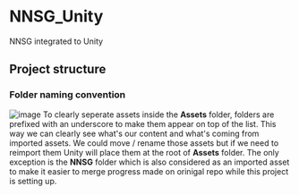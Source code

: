 # NNSG_Unity
NNSG integrated to Unity

## Project structure
### Folder naming convention
![image](https://user-images.githubusercontent.com/31761067/157824568-ca7dc80a-b62f-4a56-b3f6-672812288334.png)
To clearly seperate assets inside the **Assets** folder, folders are prefixed with an underscore to make them appear on top of the list. This way we can clearly see what's our content and what's coming from imported assets. We could move / rename those assets but if we need to reimport them Unity will place them at the root of **Assets** folder.
The only exception is the **NNSG** folder which is also considered as an imported asset to make it easier to merge progress made on orinigal repo while this project is setting up.
